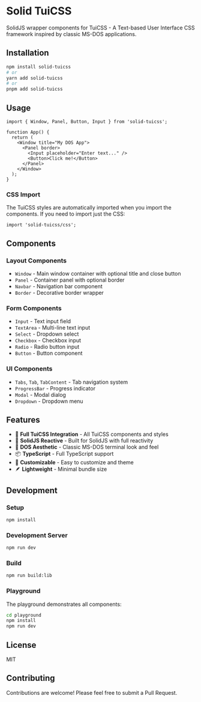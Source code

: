 # Solid TuiCSS

SolidJS wrapper components for TuiCSS - A Text-based User Interface CSS framework inspired by classic MS-DOS applications.

## Installation

```bash
npm install solid-tuicss
# or
yarn add solid-tuicss
# or
pnpm add solid-tuicss
```

## Usage

```tsx
import { Window, Panel, Button, Input } from 'solid-tuicss';

function App() {
  return (
    <Window title="My DOS App">
      <Panel border>
        <Input placeholder="Enter text..." />
        <Button>Click me!</Button>
      </Panel>
    </Window>
  );
}
```

### CSS Import

The TuiCSS styles are automatically imported when you import the components. If you need to import just the CSS:

```tsx
import 'solid-tuicss/css';
```

## Components

### Layout Components
- `Window` - Main window container with optional title and close button
- `Panel` - Container panel with optional border
- `Navbar` - Navigation bar component
- `Border` - Decorative border wrapper

### Form Components
- `Input` - Text input field
- `TextArea` - Multi-line text input
- `Select` - Dropdown select
- `Checkbox` - Checkbox input
- `Radio` - Radio button input
- `Button` - Button component

### UI Components
- `Tabs`, `Tab`, `TabContent` - Tab navigation system
- `ProgressBar` - Progress indicator
- `Modal` - Modal dialog
- `Dropdown` - Dropdown menu

## Features

- 🎯 **Full TuiCSS Integration** - All TuiCSS components and styles
- 🚀 **SolidJS Reactive** - Built for SolidJS with full reactivity
- 🎨 **DOS Aesthetic** - Classic MS-DOS terminal look and feel
- 📦 **TypeScript** - Full TypeScript support
- 🔧 **Customizable** - Easy to customize and theme
- 🪶 **Lightweight** - Minimal bundle size

## Development

### Setup

```bash
npm install
```

### Development Server

```bash
npm run dev
```

### Build

```bash
npm run build:lib
```

### Playground

The playground demonstrates all components:

```bash
cd playground
npm install
npm run dev
```

## License

MIT

## Contributing

Contributions are welcome! Please feel free to submit a Pull Request.